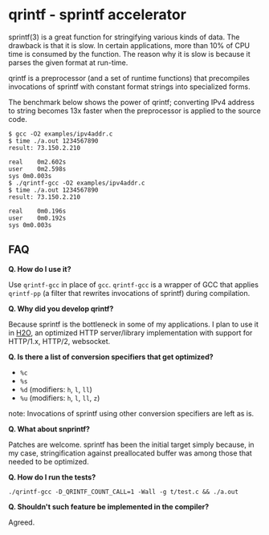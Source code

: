 qrintf - sprintf accelerator
======

sprintf(3) is a great function for stringifying various kinds of data.
The drawback is that it is slow.
In certain applications, more than 10% of CPU time is consumed by the function.
The reason why it is slow is because it parses the given format at run-time.

qrintf is a preprocessor (and a set of runtime functions) that precompiles invocations of sprintf with constant format strings into specialized forms.

The benchmark below shows the power of qrintf; converting IPv4 address to string becomes 13x faster when the preprocessor is applied to the source code.

```
$ gcc -O2 examples/ipv4addr.c
$ time ./a.out 1234567890
result: 73.150.2.210

real	0m2.602s
user	0m2.598s
sys	0m0.003s
$ ./qrintf-gcc -O2 examples/ipv4addr.c
$ time ./a.out 1234567890
result: 73.150.2.210

real	0m0.196s
user	0m0.192s
sys	0m0.003s
```

FAQ
---

__Q. How do I use it?__

Use `qrintf-gcc` in place of `gcc`.  `qrintf-gcc` is a wrapper of GCC that applies `qrintf-pp` (a filter that rewrites invocations of sprintf) during compilation.

__Q. Why did you develop qrintf?__

Because sprintf is the bottleneck in some of my applications.  I plan to use it in [H2O](https://github.com/kazuho/h2o), an optimized HTTP server/library implementation with support for HTTP/1.x, HTTP/2, websocket.

__Q. Is there a list of conversion specifiers that get optimized?__

- `%c`
- `%s`
- `%d` (modifiers: `h`, `l`, `ll`)
- `%u` (modifiers: `h`, `l`, `ll`, `z`)

note: Invocations of sprintf using other conversion specifiers are left as is.

__Q. What about snprintf?__

Patches are welcome.  sprintf has been the initial target simply because, in my case, stringification against preallocated buffer was among those that needed to be optimized.

__Q. How do I run the tests?__

```
./qrintf-gcc -D_QRINTF_COUNT_CALL=1 -Wall -g t/test.c && ./a.out
```

__Q. Shouldn't such feature be implemented in the compiler?__

Agreed.
